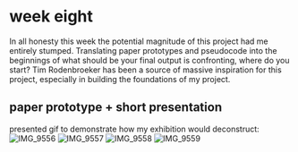 # week eight 

In all honesty this week the potential magnitude of this project had me entirely stumped. Translating paper prototypes and pseudocode into the beginnings of what should be your final output is confronting, where do you start? Tim Rodenbroeker has been a source of massive inspiration for this project, especially in building the foundations of my project. 

## paper prototype + short presentation 
presented gif to demonstrate how my exhibition would deconstruct: 
![IMG_9556](https://user-images.githubusercontent.com/68723190/96977888-6d092f80-1569-11eb-80f0-817572d6196c.JPG)
![IMG_9557](https://user-images.githubusercontent.com/68723190/96977970-8f9b4880-1569-11eb-8ba8-1133f408c380.JPG)
![IMG_9558](https://user-images.githubusercontent.com/68723190/96978030-a3df4580-1569-11eb-961a-f1e30d5ca731.JPG)
![IMG_9559](https://user-images.githubusercontent.com/68723190/96978059-ad68ad80-1569-11eb-954c-a849e89aea2c.JPG)

